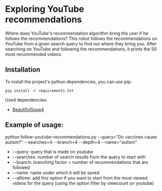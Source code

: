 # Exploring YouTube recommendations

Where does YouTube's recommendation algorithm bring the user if he follows the recommendations?
This robot follows the recommendations on YouTube from a given search query to find out where they bring you.
After searching on YouTube and following the recommendations, it prints the 50 most recommended videos.

## Installation

To install the project's python dependencies, you can use pip:

```
pip install -r requirements.txt
```

Used dependencies:

* [BeautifulSoup4](https://www.crummy.com/software/BeautifulSoup/bs4/doc/)

## Example of usage:

python follow-youtube-recommendations.py  --query="Do vaccines cause autism?" --searches=4 --branch=4 --depth=4 --name="autism"

* --query: query that is made on youtube
* --searches: number of search results from the query to start with
* --branch: branching factor = number of recommendations that are followed
* --name: name under which it will be saved
* --alltime: add this option if you want to start from the most viewed videos for the query (using the option filter by viewcount on youtube)
